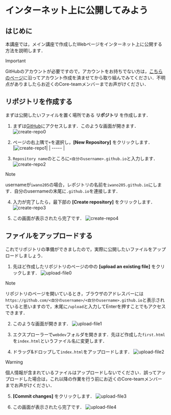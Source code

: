 # インターネット上に公開してみよう

## はじめに
本講座では，メイン講座で作成したWebページをインターネット上に公開する方法を説明します．

> [!IMPORTANT]
> GitHubのアカウントが必要ですので，アカウントをお持ちでない方は，[こちらのページ](https://docs.github.com/ja/get-started/quickstart/creating-an-account-on-github)に沿ってアカウント作成を済ませてから取り組んでみてください．不明点がありましたらお近くのCore-teamメンバーまでお声がけください．

## リポジトリを作成する
まずは公開したいファイルを置く場所である **リポジトリ** を作成します．  

1. まずは[GitHub](github.com)にアクセスします．このような画面が開きます．
![create-repo0](img/create-repo0.png)  

2. ページの右上隅で`+`を選択し，**[New Repository]** をクリックします．  
|![create-repo1](img/create-repo1.png)|
| ----- |  

3. `Repository name`のところに`<自分のusername>.github.io`と入力します．
![create-repo2](img/create-repo2.png)
> [!NOTE]
> usernameが`iwano205`の場合，レポジトリの名前を`iwano205.github.io`にします．自分のusernameの末尾に`.github.io`を連接します．  

4. 入力が完了したら，最下部の **[Create repository]** をクリックします．
![create-repo3](img/create-repo3.png)

5. この画面が表示されたら完了です．
![create-repo4](img/create-repo4.png)

## ファイルをアップロードする
これでリポジトリの準備ができましたので，実際に公開したいファイルをアップロードしましょう．
1. 先ほど作成したリポジトリのページの中の **[upload an existing file]** をクリックします．
![upload-file0](img/upload-file0.png)
> [!NOTE]
> リポジトリのページを開いているとき，ブラウザのアドレスバーには`https://github.com/<自分のusername>/<自分のusername>.github.io`と表示されていると思いますので，末尾に`/upload`と入力してEnterを押すことでもアクセスできます．

2. このような画面が開きます．
![upload-file1](img/upload-file1.png)  

3. エクスプローラーで`webdev`フォルダを開きます．先ほど作成した`first.html`を`index.html`というファイル名に変更します．

4. ドラッグ&ドロップして`index.html`をアップロードします．
![upload-file2](img/upload-file2.png)
> [!WARNING]
> 個人情報が含まれているファイルはアップロードしないでください．誤ってアップロードした場合は，これ以降の作業を行う前にお近くのCore-teamメンバーまでお声がけください．
5. **[Commit changes]** をクリックします．
![upload-file3](img/upload-file3.png)

6. この画面が表示されたら完了です．
![upload-file4](img/upload-file4.png)